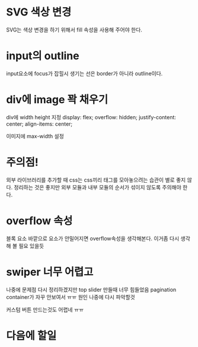 # SVG 색상 변경

SVG는 색상 변경을 하기 위해서 fill 속성을 사용해 주어야 한다.

# input의 outline

input요소에 focus가 잡힐시 생기는 선은 border가 아니라 outline이다.

# div에 image 꽉 채우기

div에 width height 지정
display: flex;
overflow: hidden;
justify-content: center;
align-items: center;

이미지에 max-width 설정

# 주의점!

외부 라이브러리를 추가할 때 css는 css끼리 태그를 모아놓으려는 습관이 별로 좋지 않다. 정리하는 것은 좋지만 외부 모듈과 내부 모듈의 순서가 섞이지 않도록 주의해야 한다.

# overflow 속성

블록 요소 바깥으로 요소가 안밀어지면 overflow속성을 생각해본다.
이거좀 다시 생각해 볼 필요 있을듯

# swiper 너무 어렵고

나중에 문제점 다시 정리하겠지만 top slider 만들때 너무 힘들었음 pagination container가 자꾸 안보여서 ㅠㅠ 원인 나중에 다시 파악할것

커스텀 버튼 만드는것도 어렵네 ㅠㅠ

# 다음에 할일
